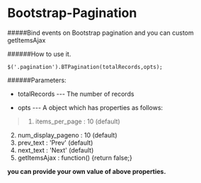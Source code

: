 Bootstrap-Pagination
===================

#####Bind events on Bootstrap pagination and you can custom getItemsAjax

######How to use it.

    $('.pagination').BTPagination(totalRecords,opts);


######Parameters:

* totalRecords  --- The number of records

* opts --- A object which has properties as follows:

> 1. items_per_page : 10 (default)
2. num_display_pageno : 10 (default)
3. prev_text : 'Prev' (default)
4. next_text : 'Next' (default)
5. getItemsAjax : function() {return false;}

<b>you can provide your own value of above properties.</b>



